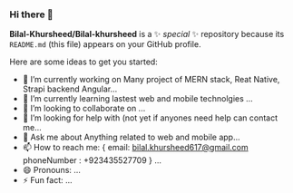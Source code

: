 ### Hi there 👋

**Bilal-Khursheed/Bilal-khursheed** is a ✨ _special_ ✨ repository because its `README.md` (this file) appears on your GitHub profile.

Here are some ideas to get you started:

- 🔭 I’m currently working on Many project of MERN stack, Reat Native, Strapi backend Angular...
- 🌱 I’m currently learning lastest web and mobile technolgies ...
- 👯 I’m looking to collaborate on ...
- 🤔 I’m looking for help with (not yet if anyones need help can contact me...
- 💬 Ask me about Anything related to web and mobile app...
- 📫 How to reach me:
{ email: bilal.khursheed617@gmail.com phoneNumber : +923435527709 } ...
- 😄 Pronouns: ...
- ⚡ Fun fact: ...

